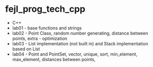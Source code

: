 # fejl_prog_tech_cpp
* C++
* lab01 - base functions and strings 
* lab02 - Point Class, random number generating, distance between points, extra - optimization
* lab03 - List implementation (not built in) and Stack implementation based on List
* lab04 - Point and PointSet, vector, unique, sort, min_element, max_element, distances between points, 
